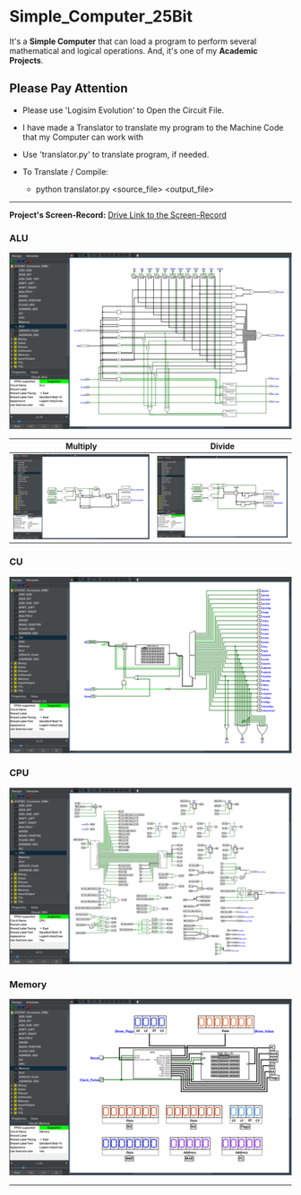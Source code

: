 # Simple_Computer_25Bit

It's a **Simple Computer** that can load a program to perform several mathematical and logical operations. And, it's one of my **Academic Projects**.

## Please Pay Attention

- Please use 'Logisim Evolution' to Open the Circuit File.

- I have made a Translator to translate my program to the Machine Code that my Computer can work with

- Use 'translator.py' to translate program, if needed.

- To Translate / Compile:
  - python translator.py <source_file> <output_file>

---

**Project's Screen-Record:** [Drive Link to the Screen-Record](https://drive.google.com/file/d/1iLuADe-lf7iD0OSO_f_PVGhQZaHBNhHF/view?usp=sharing)

### ALU
![ALU](./Screenshots/ALU.png)


|Multiply                           | Divide                          |
|-----------------------------------|---------------------------------|
|![ALU](./Screenshots/Multiply.png) | ![ALU](./Screenshots/Divide.png)|


### CU
![ALU](./Screenshots/CU.png)
### CPU
![ALU](./Screenshots/CPU.png)
### Memory
![ALU](./Screenshots/Memory.png)

---

